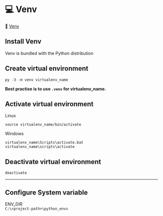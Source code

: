 # :computer: Venv

:link: [Venv](https://docs.python.org/3/tutorial/venv.html)

## Install Venv

Venv is bundled with the Python distribution

## Create virtual environment

```shell
py -3 -m venv virtualenv_name
```

__Best practise is to use `.venv` for virtualenv_name.__

## Activate virtual environment

Linux

```shell
source virtualenv_name/bin/activate
```

Windows

```shell
virtualenv_name\Scripts\activate.bat
virtualenv_name\scripts\activate
```

## Deactivate virtual environment

```shell
deactivate
```

***

## Configure System variable

ENV_DIR  
`C:\<project-path>\python_envs`
